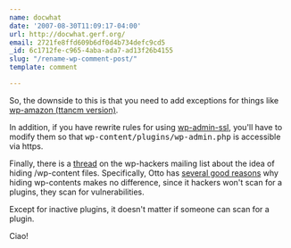 ```yaml
---
name: docwhat
date: '2007-08-30T11:09:17-04:00'
url: http://docwhat.gerf.org/
email: 2721fe8ffd609b6df0d4b734defc9cd5
_id: 6c1712fe-c965-4aba-ada7-ad13f26b4155
slug: "/rename-wp-comment-post/"
template: comment

---
```


So, the downside to this is that you need to add exceptions for things like <a href="http://www.ttancm.com/2007/05/19/wp-amazon-for-wp-21-22/" rel="nofollow">wp-amazon (ttancm version)</a>.

In addition, if you have rewrite rules for using <a href="http://haris.tv/2007/04/24/admin-ssl-new-wordpress-plugin/" rel="nofollow">wp-admin-ssl</a>, you'll have to modify them so that <tt>wp-content/plugins/wp-admin.php</tt> is accessible via https.

Finally, there is a <a href="http://comox.textdrive.com/pipermail/wp-hackers/2007-August/013887.html" rel="nofollow">thread</a> on the wp-hackers mailing list about the idea of hiding /wp-content files.  Specifically, Otto has <a href="http://comox.textdrive.com/pipermail/wp-hackers/2007-August/014076.html" rel="nofollow">several good reasons</a> why hiding wp-contents makes no difference, since it hackers won't scan for a plugins, they scan for vulnerabilities.

Except for inactive plugins, it doesn't matter if someone can scan for a plugin.

Ciao!
